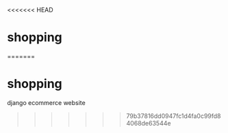 <<<<<<< HEAD
# shopping
=======
# shopping
django ecommerce website
>>>>>>> 79b37816dd0947fc1d4fa0c99fd84068de63544e

